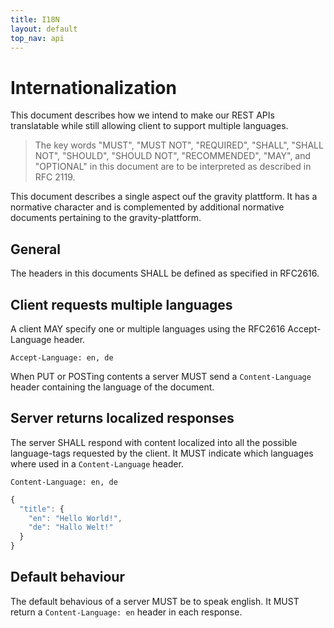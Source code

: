```yaml
---
title: I18N
layout: default
top_nav: api
---
```

# Internationalization

This document describes how we intend to make our REST APIs translatable while
still allowing client to support multiple languages.

> The key words "MUST", "MUST NOT", "REQUIRED", "SHALL", "SHALL NOT",
> "SHOULD", "SHOULD NOT", "RECOMMENDED",  "MAY", and "OPTIONAL" in
> this document are to be interpreted as described in RFC 2119.

This document describes a single aspect ouf the gravity plattform. It
has a normative character and is complemented by additional normative
documents pertaining to the gravity-plattform.

## General

The headers in this documents SHALL be defined as specified in RFC2616.

## Client requests multiple languages

A client MAY specify one or multiple languages using the RFC2616
Accept-Language header.

``Accept-Language: en, de``

When PUT or POSTing contents a server MUST send a ``Content-Language``
header containing the language of the document.


## Server returns localized responses

The server SHALL respond with content localized into all the possible
language-tags requested by the client. It MUST indicate which languages
where used in a ``Content-Language`` header.

``Content-Language: en, de``

````javascript
{
  "title": {
    "en": "Hello World!",
    "de": "Hallo Welt!"
  }
}
````

## Default behaviour

The default behavious of a server MUST be to speak english. It MUST
return a ``Content-Language: en`` header in each response.


